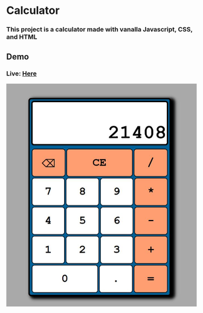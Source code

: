 # Calculator
### This project is a calculator made with vanalla Javascript, CSS, and HTML


## Demo
### Live: [Here](https://radclifferr.github.io/Calculator/)
![Preview](calc.JPG)
